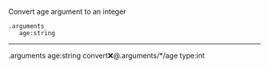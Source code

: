 Convert age argument to an integer

```hyperlambda
.arguments
   age:string
```
---
.arguments
   age:string
convert:x:@.arguments/*/age
   type:int
